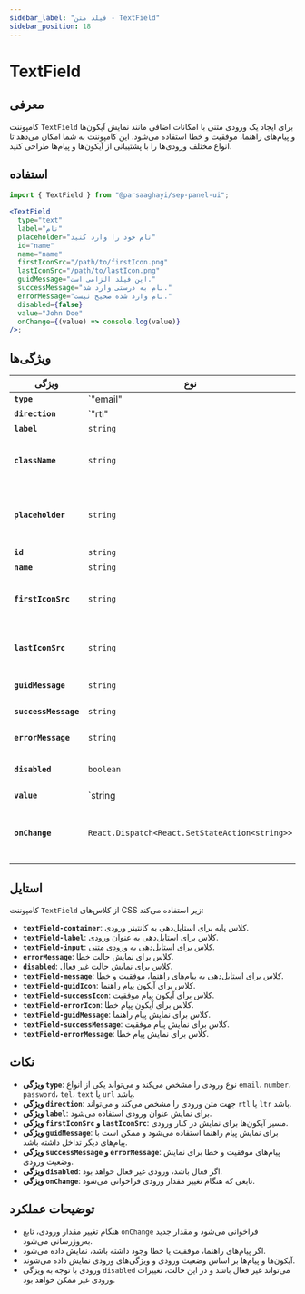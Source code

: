 ```yaml
---
sidebar_label: "فیلد متن - TextField"
sidebar_position: 18
---
```


# TextField

## معرفی

کامپوننت `TextField` برای ایجاد یک ورودی متنی با امکانات اضافی مانند نمایش آیکون‌ها و پیام‌های راهنما، موفقیت و خطا استفاده می‌شود. این کامپوننت به شما امکان می‌دهد تا انواع مختلف ورودی‌ها را با پشتیبانی از آیکون‌ها و پیام‌ها طراحی کنید.

## استفاده

```jsx
import { TextField } from "@parsaaghayi/sep-panel-ui";

<TextField
  type="text"
  label="نام"
  placeholder="نام خود را وارد کنید"
  id="name"
  name="name"
  firstIconSrc="/path/to/firstIcon.png"
  lastIconSrc="/path/to/lastIcon.png"
  guidMessage="این فیلد الزامی است."
  successMessage="نام به درستی وارد شد."
  errorMessage="نام وارد شده صحیح نیست."
  disabled={false}
  value="John Doe"
  onChange={(value) => console.log(value)}
/>;

```
## ویژگی‌ها

| ویژگی                | نوع                              | توضیحات                                               |
|-----------------------|----------------------------------|-------------------------------------------------------|
| **`type`**           | `"email" | "number" | "password" | "tel" | "text" | "url"` | نوع ورودی متنی.                                    |
| **`direction`**      | `"rtl" | "ltr"`                  | جهت متن (راست به چپ یا چپ به راست).                  |
| **`label`**          | `string`                         | عنوان ورودی.                                        |
| **`className`**      | `string`                         | کلاس‌های اضافی برای سفارشی‌سازی استایل.             |
| **`placeholder`**    | `string`                         | متنی که در صورت خالی بودن ورودی نمایش داده می‌شود.   |
| **`id`**             | `string`                         | شناسه ورودی.                                        |
| **`name`**           | `string`                         | نام ورودی.                                          |
| **`firstIconSrc`**   | `string`                         | مسیر آیکون اول که در کنار ورودی نمایش داده می‌شود.   |
| **`lastIconSrc`**    | `string`                         | مسیر آیکون دوم که در کنار ورودی نمایش داده می‌شود.    |
| **`guidMessage`**    | `string`                         | پیام راهنما برای ورودی.                              |
| **`successMessage`** | `string`                         | پیام موفقیت برای ورودی.                             |
| **`errorMessage`**   | `string`                         | پیام خطا برای ورودی.                                |
| **`disabled`**       | `boolean`                        | وضعیت غیر فعال بودن ورودی.                          |
| **`value`**          | `string | number`                | مقدار فعلی ورودی.                                  |
| **`onChange`**       | `React.Dispatch<React.SetStateAction<string>>` | تابعی که هنگام تغییر مقدار ورودی فراخوانی می‌شود.    |

## استایل

کامپوننت `TextField` از کلاس‌های CSS زیر استفاده می‌کند:

- **`textField-container`**: کلاس پایه برای استایل‌دهی به کانتینر ورودی.
- **`textField-label`**: کلاس برای استایل‌دهی به عنوان ورودی.
- **`textField-input`**: کلاس برای استایل‌دهی به ورودی متنی.
- **`errorMessage`**: کلاس برای نمایش حالت خطا.
- **`disabled`**: کلاس برای نمایش حالت غیر فعال.
- **`textField-message`**: کلاس برای استایل‌دهی به پیام‌های راهنما، موفقیت و خطا.
- **`textField-guidIcon`**: کلاس برای آیکون پیام راهنما.
- **`textField-successIcon`**: کلاس برای آیکون پیام موفقیت.
- **`textField-errorIcon`**: کلاس برای آیکون پیام خطا.
- **`textField-guidMessage`**: کلاس برای نمایش پیام راهنما.
- **`textField-successMessage`**: کلاس برای نمایش پیام موفقیت.
- **`textField-errorMessage`**: کلاس برای نمایش پیام خطا.

## نکات

- **ویژگی `type`**: نوع ورودی را مشخص می‌کند و می‌تواند یکی از انواع `email`، `number`، `password`، `tel`، `text` یا `url` باشد.
- **ویژگی `direction`**: جهت متن ورودی را مشخص می‌کند و می‌تواند `rtl` یا `ltr` باشد.
- **ویژگی `label`**: برای نمایش عنوان ورودی استفاده می‌شود.
- **ویژگی `firstIconSrc` و `lastIconSrc`**: مسیر آیکون‌ها برای نمایش در کنار ورودی.
- **ویژگی `guidMessage`**: برای نمایش پیام راهنما استفاده می‌شود و ممکن است با پیام‌های دیگر تداخل داشته باشد.
- **ویژگی `successMessage` و `errorMessage`**: پیام‌های موفقیت و خطا برای نمایش وضعیت ورودی.
- **ویژگی `disabled`**: اگر فعال باشد، ورودی غیر فعال خواهد بود.
- **ویژگی `onChange`**: تابعی که هنگام تغییر مقدار ورودی فراخوانی می‌شود.

## توضیحات عملکرد

- هنگام تغییر مقدار ورودی، تابع `onChange` فراخوانی می‌شود و مقدار جدید به‌روزرسانی می‌شود.
- اگر پیام‌های راهنما، موفقیت یا خطا وجود داشته باشد، نمایش داده می‌شود.
- آیکون‌ها و پیام‌ها بر اساس وضعیت ورودی و ویژگی‌های ورودی نمایش داده می‌شوند.
- ورودی با توجه به ویژگی `disabled` می‌تواند غیر فعال باشد و در این حالت، تغییرات ورودی غیر ممکن خواهد بود.
